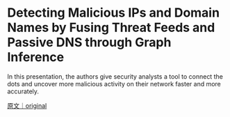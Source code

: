 
# Detecting Malicious IPs and Domain Names by Fusing Threat Feeds and Passive DNS through Graph Inference

In this presentation, the authors give security analysts a tool to connect the dots and uncover more malicious activity on their network faster and more accurately.

[原文｜original](https://insights.sei.cmu.edu/library/detecting-malicious-ips-and-domain-names-by-fusing-threat-feeds-and-passive-dns-through-graph-inference/)
        